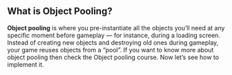 ## What is Object Pooling?

**Object pooling** is where you pre-instantiate all the objects you’ll need at any specific moment before gameplay — for instance, during a loading screen. Instead of creating new objects and destroying old ones during gameplay, your game reuses objects from a “pool”. If you want to know more about object pooling then check the Object pooling course. Now let’s see how to implement it.
